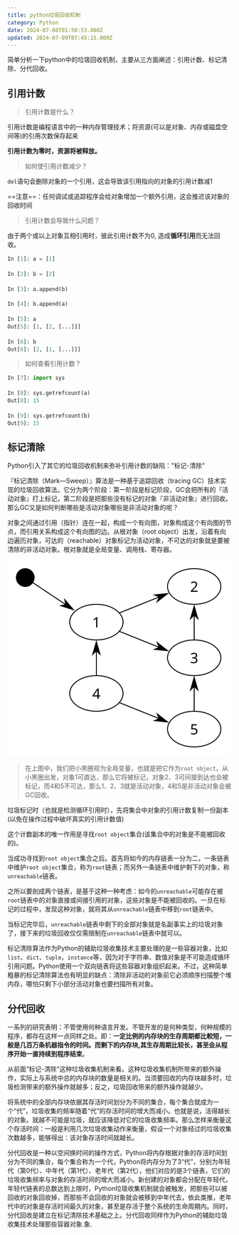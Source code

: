 ```yaml
---
title: python垃圾回收机制
category: Python
date: 2024-07-08T01:50:53.000Z
updated: 2024-07-09T07:45:15.000Z
---
```

简单分析一下python中的垃圾回收机制，主要从三方面阐述：引用计数、标记清除、分代回收。

## 引用计数

> 引用计数是什么？

引用计数是编程语言中的一种内存管理技术；将资源(可以是对象、内存或磁盘空间等)的引用次数保存起来

**引用计数为零时，资源将被释放。**

> 如何使引用计数减少？

`del`语句会删除对象的一个引用，这会导致该引用指向的对象的引用计数减1

==注意==：任何调试或追踪程序会给对象增加一个额外引用，这会推迟该对象的回收时间

> 引用计数会导致什么问题？

由于两个或以上对象互相引用时，彼此引用计数不为0, 造成**循环引用**而无法回收。

```python
In [1]: a = [1]

In [2]: b = [2]

In [3]: a.append(b)

In [4]: b.append(a)

In [5]: a
Out[5]: [1, [2, [...]]]

In [6]: b
Out[6]: [2, [1, [...]]]
```

> 如何查看引用计数？

```python
In [7]: import sys

In [8]: sys.getrefcount(a)
Out[8]: 15

In [9]: sys.getrefcount(b)
Out[9]: 15
```

## 标记清除

Python引入了其它的垃圾回收机制来弥补引用计数的缺陷："标记-清除"

『标记清除（Mark—Sweep）』算法是一种基于追踪回收（tracing GC）技术实现的垃圾回收算法。它分为两个阶段：第一阶段是标记阶段，GC会把所有的『活动对象』打上标记，第二阶段是把那些没有标记的对象『非活动对象』进行回收。那么GC又是如何判断哪些是活动对象哪些是非活动对象的呢？

对象之间通过引用（指针）连在一起，构成一个有向图，对象构成这个有向图的节点，而引用关系构成这个有向图的边。从根对象（root object）出发，沿着有向边遍历对象，可达的（reachable）对象标记为活动对象，不可达的对象就是要被清除的非活动对象。根对象就是全局变量、调用栈、寄存器。

​![202407051025597](assets/net-img-202407051025597-20240709154734-1yn7soh.svg)​

> 在上图中，我们把小黑圈视为全局变量，也就是把它作为`root object`，从小黑圈出发，对象1可直达，那么它将被标记，对象2、3可间接到达也会被标记，而4和5不可达，那么1、2、3就是活动对象，4和5是非活动对象会被GC回收。

垃圾标记时（也就是检测循环引用时），先将集合中对象的引用计数复制一份副本(以免在操作过程中破坏真实的引用计数值)

这个计数副本的唯一作用是寻找`root object`集合(该集合中的对象是不能被回收的)。

当成功寻找到`root object`集合之后。首先将如今的内存链表一分为二，一条链表中维护`root object`集合，称为`root`链表；而另外一条链表中维护剩下的对象，称`unreachable`链表。

之所以要剖成两个链表，是基于这种一种考虑：如今的`unreachable`可能存在被`root`链表中的对象直接或间接引用的对象，这些对象是不能被回收的。一旦在标记的过程中，发现这种对象，就将其从`unreachable`链表中移到`root`链表中。

当标记完毕后，`unreachable`链表中剩下的全部对象就是名副事实上的垃圾对象了，接下来的垃圾回收仅仅需限制在`unreachable`链表中就可以。

标记清除算法作为Python的辅助垃圾收集技术主要处理的是一些容器对象，比如`list`、`dict`、`tuple`，`instance`等，因为对于字符串、数值对象是不可能造成循环引用问题。Python使用一个双向链表将这些容器对象组织起来。不过，这种简单粗暴的标记清除算法也有明显的缺点：清除非活动的对象前它必须顺序扫描整个堆内存，哪怕只剩下小部分活动对象也要扫描所有对象。

## 分代回收

一系列的研究表明：不管使用何种语言开发。不管开发的是何种类型，何种规模的程序，都存在这样一点同样之处。即：**一定比例的内存块的生存周期都比較短，一般是几百万条机器指令的时间。而剩下的内存块,其生存周期比较长，甚至会从程序开始一直持续到程序结束**。

从前面“标记-清除”这种垃圾收集机制来看。这种垃圾收集机制所带来的额外操作，实际上与系统中总的内存块的数量是相关的。当须要回收的内存块越多时，垃圾检测带来的额外操作就越多；反之，垃圾回收带来的额外操作就越少。

将系统中的全部内存块依据其存活时间划分为不同的集合，每个集合就成为一个“代”，垃圾收集的频率随着“代”的存活时间的增大而减小。也就是说，活得越长的对象。就越不可能是垃圾，就应该降低对它的垃圾收集频率。那么怎样来衡量这个存活时间：一般是利用几次垃圾收集动作来衡量，假设一个对象经过的垃圾收集次数越多，能够得出：该对象存活时间就越长。

分代回收是一种以空间换时间的操作方式，Python将内存根据对象的存活时间划分为不同的集合，每个集合称为一个代，Python将内存分为了3“代”，分别为年轻代（第0代）、中年代（第1代）、老年代（第2代），他们对应的是3个链表，它们的垃圾收集频率与对象的存活时间的增大而减小。新创建的对象都会分配在年轻代，年轻代链表的总数达到上限时，Python垃圾收集机制就会被触发，把那些可以被回收的对象回收掉，而那些不会回收的对象就会被移到中年代去，依此类推，老年代中的对象是存活时间最久的对象，甚至是存活于整个系统的生命周期内。同时，分代回收是建立在标记清除技术基础之上。分代回收同样作为Python的辅助垃圾收集技术处理那些容器对象.象.
